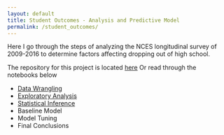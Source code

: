 ```yaml
---
layout: default
title: Student Outcomes - Analysis and Predictive Model
permalink: /student_outcomes/
---
```


Here I go through the steps of analyzing the NCES longitudinal survey of 2009-2016 to determine factors affecting dropping out of high school.

The repository for this project is located [here](https://github.com/cemalec/Data-Science-Porfolio/tree/master/Capstone%20ProjectOne)
Or read through the notebooks below

- <a href = "https://github.com/cemalec/cemalec.github.io/blob/master/_portfolio/SO_data_wrangling.md">Data Wrangling</a>
- <a href = "_portfolio/SO_EDA/so_eda.md">Exploratory Analysis</a>
- [Statistical Inference](portfolio/so_statistical_inference)
- Baseline Model
- Model Tuning
- Final Conclusions
